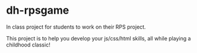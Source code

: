 # dh-rpsgame
In class project for students to work on their RPS project.

This project is to help you develop your js/css/html skills, all while playing a childhood classic! 

